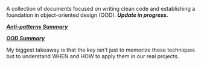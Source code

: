 A collection of documents focused on writing clean code and establishing a foundation in object-oriented design (OOD). ***Update in progress.***

[***Anti-patterns Summary***](https://github.com/Emily8183/solid-samples/blob/main/README.md)  

[***OOD Summary***](https://github.com/Emily8183/solid-samples/blob/main/OOD/OOD_README.md)

My biggest takeaway is that the key isn't just to memorize these techniques but to understand WHEN and HOW to apply them in our real projects.






